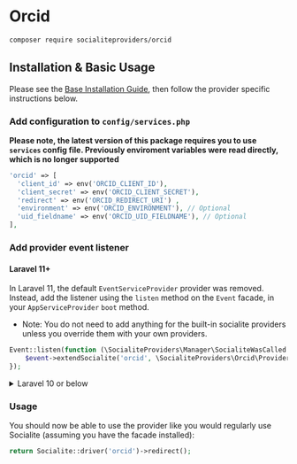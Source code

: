 # Orcid

```bash
composer require socialiteproviders/orcid
```

## Installation & Basic Usage

Please see the [Base Installation Guide](https://socialiteproviders.com/usage/), then follow the provider specific instructions below.

### Add configuration to `config/services.php`

**Please note, the latest version of this package requires you to use `services` config file. Previously enviroment variables were read directly, which is no longer supported**

```php
'orcid' => [    
  'client_id' => env('ORCID_CLIENT_ID'),  
  'client_secret' => env('ORCID_CLIENT_SECRET'),  
  'redirect' => env('ORCID_REDIRECT_URI') ,
  'environment' => env('ORCID_ENVIRONMENT'), // Optional
  'uid_fieldname' => env('ORCID_UID_FIELDNAME'), // Optional
],
```

### Add provider event listener

#### Laravel 11+

In Laravel 11, the default `EventServiceProvider` provider was removed. Instead, add the listener using the `listen` method on the `Event` facade, in your `AppServiceProvider` `boot` method.

* Note: You do not need to add anything for the built-in socialite providers unless you override them with your own providers.

```php
Event::listen(function (\SocialiteProviders\Manager\SocialiteWasCalled $event) {
    $event->extendSocialite('orcid', \SocialiteProviders\Orcid\Provider::class);
});
```
<details>
<summary>
Laravel 10 or below
</summary>
Configure the package's listener to listen for `SocialiteWasCalled` events.

Add the event to your `listen[]` array in `app/Providers/EventServiceProvider`. See the [Base Installation Guide](https://socialiteproviders.com/usage/) for detailed instructions.

```php
protected $listen = [
    \SocialiteProviders\Manager\SocialiteWasCalled::class => [
        // ... other providers
        \SocialiteProviders\Orcid\OrcidExtendSocialite::class.'@handle',
    ],
];
```
</details>

### Usage

You should now be able to use the provider like you would regularly use Socialite (assuming you have the facade installed):

```php
return Socialite::driver('orcid')->redirect();
```
